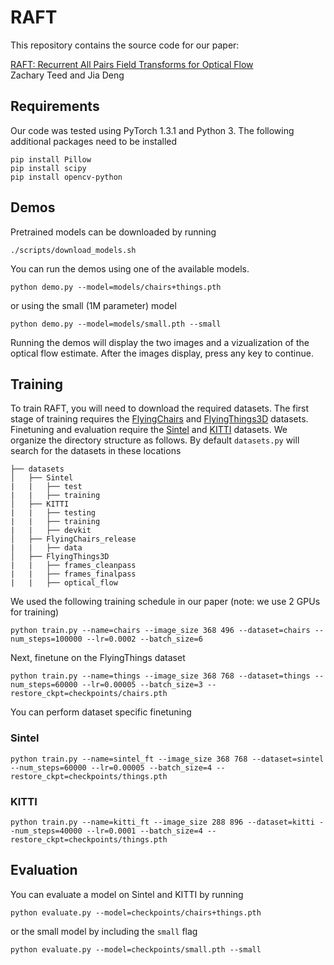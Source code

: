 # RAFT
This repository contains the source code for our paper:

[RAFT: Recurrent All Pairs Field Transforms for Optical Flow](https://arxiv.org/pdf/2003.12039.pdf)<br/>
Zachary Teed and Jia Deng<br/>

## Requirements
Our code was tested using PyTorch 1.3.1 and Python 3. The following additional packages need to be installed

  ```Shell
  pip install Pillow
  pip install scipy
  pip install opencv-python
  ```

## Demos
Pretrained models can be downloaded by running
```Shell
./scripts/download_models.sh
```

You can run the demos using one of the available models.

```Shell
python demo.py --model=models/chairs+things.pth
```

or using the small (1M parameter) model

```Shell
python demo.py --model=models/small.pth --small
```

Running the demos will display the two images and a vizualization of the optical flow estimate. After the images display, press any key to continue.

## Training
To train RAFT, you will need to download the required datasets. The first stage of training requires the [FlyingChairs](https://lmb.informatik.uni-freiburg.de/resources/datasets/FlyingChairs.en.html#flyingchairs) and [FlyingThings3D](https://lmb.informatik.uni-freiburg.de/resources/datasets/SceneFlowDatasets.en.html) datasets. Finetuning and evaluation require the [Sintel](http://sintel.is.tue.mpg.de/) and [KITTI](http://www.cvlibs.net/datasets/kitti/eval_scene_flow.php?benchmark=flow) datasets. We organize the directory structure as follows. By default `datasets.py` will search for the datasets in these locations

```Shell
├── datasets
│   ├── Sintel
|   |   ├── test
|   |   ├── training
│   ├── KITTI
|   |   ├── testing
|   |   ├── training
|   |   ├── devkit
│   ├── FlyingChairs_release
|   |   ├── data
│   ├── FlyingThings3D
|   |   ├── frames_cleanpass
|   |   ├── frames_finalpass
|   |   ├── optical_flow
```

We used the following training schedule in our paper (note: we use 2 GPUs for training)

```Shell
python train.py --name=chairs --image_size 368 496 --dataset=chairs --num_steps=100000 --lr=0.0002 --batch_size=6
```

Next, finetune on the FlyingThings dataset

```Shell
python train.py --name=things --image_size 368 768 --dataset=things --num_steps=60000 --lr=0.00005 --batch_size=3 --restore_ckpt=checkpoints/chairs.pth
```

You can perform dataset specific finetuning

### Sintel

```Shell
python train.py --name=sintel_ft --image_size 368 768 --dataset=sintel --num_steps=60000 --lr=0.00005 --batch_size=4 --restore_ckpt=checkpoints/things.pth
```

### KITTI

```Shell
python train.py --name=kitti_ft --image_size 288 896 --dataset=kitti --num_steps=40000 --lr=0.0001 --batch_size=4 --restore_ckpt=checkpoints/things.pth
```


## Evaluation
You can evaluate a model on Sintel and KITTI by running

```Shell
python evaluate.py --model=checkpoints/chairs+things.pth
```

or the small model by including the `small` flag

```Shell
python evaluate.py --model=checkpoints/small.pth --small
```
